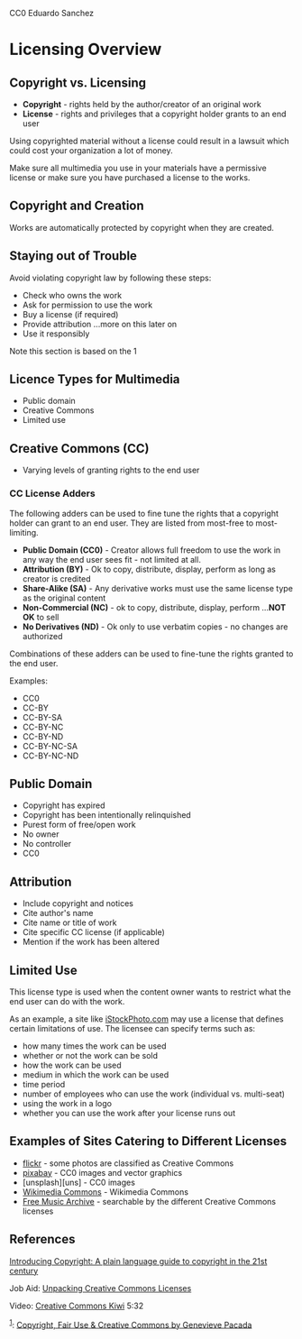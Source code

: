 CC0 Eduardo Sanchez

# Licensing Overview

## Copyright vs. Licensing

* **Copyright** - rights held by the author/creator of an original work
* **License** - rights and privileges that a copyright holder grants to an end user

Using copyrighted material without a license could result in a lawsuit which could cost your organization a lot of money.

Make sure all multimedia you use in your materials have a permissive license or make sure you have purchased a license to the works.

## Copyright and Creation

Works are automatically protected by copyright when they are created.

## Staying out of Trouble

Avoid violating copyright law by following these steps:

* Check who owns the work
* Ask for permission to use the work
* Buy a license (if required)
* Provide attribution ...more on this later on
* Use it responsibly

Note this section is based on the <a name="Pacada's presentation">1</a>

## Licence Types for Multimedia

* Public domain
* Creative Commons
* Limited use

## Creative Commons (CC)

* Varying levels of granting rights to the end user

### CC License Adders

The following adders can be used to fine tune the rights that a copyright holder can grant to an end user. They are listed from most-free to most-limiting.

* **Public Domain (CC0)** - Creator allows full freedom to use the work in any way the end user sees fit - not limited at all.
* **Attribution (BY)** - Ok to copy, distribute, display, perform as long as creator is credited
* **Share-Alike (SA)** - Any derivative works must use the same license type as the original content
* **Non-Commercial (NC)** - ok to copy, distribute, display, perform ...**NOT OK** to sell
* **No Derivatives (ND)** - Ok only to use verbatim copies - no changes are authorized

Combinations of these adders can be used to fine-tune the rights granted to the end user. 

Examples:

* CC0
* CC-BY
* CC-BY-SA
* CC-BY-NC
* CC-BY-ND
* CC-BY-NC-SA
* CC-BY-NC-ND


## Public Domain

* Copyright has expired
* Copyright has been intentionally relinquished
* Purest form of free/open work
* No owner
* No controller
* CC0

## Attribution

* Include copyright and notices
* Cite author's name
* Cite name or title of work
* Cite specific CC license (if applicable)
* Mention if the work has been altered

## Limited Use

This license type is used when the content owner wants to restrict what the end user can do with the work. 

As an example, a site like [iStockPhoto.com][istock] may use a license that defines certain limitations of use. The licensee can specify terms such as:

* how many times the work can be used
* whether or not the work can be sold
* how the work can be used
* medium in which the work can be used
* time period
* number of employees who can use the work (individual vs. multi-seat)
* using the work in a logo
* whether you can use the work after your license runs out


## Examples of Sites Catering to Different Licenses

* [flickr][f] - some photos are classified as Creative Commons
* [pixabay][pix] - CC0 images and vector graphics
* [unsplash][uns] - CC0 images
* [Wikimedia Commons][wc] - Wikimedia Commons
* [Free Music Archive][fma] - searchable by the different Creative Commons licenses

## References

[Introducing Copyright: A plain language guide to copyright in the 21st century][introcopy]

Job Aid: [Unpacking Creative Commons Licenses][unpack]

Video: [Creative Commons Kiwi][kiwi] 5:32 

<sup>[1](Pacada)</sup>: [Copyright, Fair Use & Creative Commons by Genevieve Pacada][gp]

[istock]:https://istockphoto.com
[f]:https://flickr.com
[pix]:https://pixabay.com
[unsplash]:https://unsplash.com
[wc]:https://commons.wikimedia.org/wiki/File:Supply_and_demand_curves.svg
[fma]:http://freemusicarchive.org/
[unpack]:https://vtechworks.lib.vt.edu/bitstream/handle/10919/64276/Unpacking%20Creative%20Commons%20Licenses%20%282015%29.pdf?sequence=2&isAllowed=y
[kiwi]:https://creativecommons.org/about/videos/creative-commons-kiwi/
[introcopy]:http://oasis.col.org/handle/11599/65
[gp]:https://www.oercommons.org/courses/copyright-fair-use-and-creative-commons
